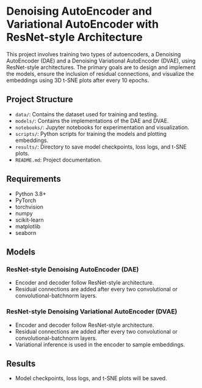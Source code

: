# Denoising AutoEncoder and Variational AutoEncoder with ResNet-style Architecture

This project involves training two types of autoencoders, a Denoising AutoEncoder (DAE) and a Denoising Variational AutoEncoder (DVAE), using ResNet-style architectures. The primary goals are to design and implement the models, ensure the inclusion of residual connections, and visualize the embeddings using 3D t-SNE plots after every 10 epochs.

## Project Structure

- `data/`: Contains the dataset used for training and testing.
- `models/`: Contains the implementations of the DAE and DVAE.
- `notebooks/`: Jupyter notebooks for experimentation and visualization.
- `scripts/`: Python scripts for training the models and plotting embeddings.
- `results/`: Directory to save model checkpoints, loss logs, and t-SNE plots.
- `README.md`: Project documentation.

## Requirements

- Python 3.8+
- PyTorch
- torchvision
- numpy
- scikit-learn
- matplotlib
- seaborn





## Models

### ResNet-style Denoising AutoEncoder (DAE)

- Encoder and decoder follow ResNet-style architecture.
- Residual connections are added after every two convolutional or convolutional-batchnorm layers.

### ResNet-style Denoising Variational AutoEncoder (DVAE)

- Encoder and decoder follow ResNet-style architecture.
- Residual connections are added after every two convolutional or convolutional-batchnorm layers.
- Variational inference is used in the encoder to sample embeddings.

## Results

- Model checkpoints, loss logs, and t-SNE plots will be saved.

